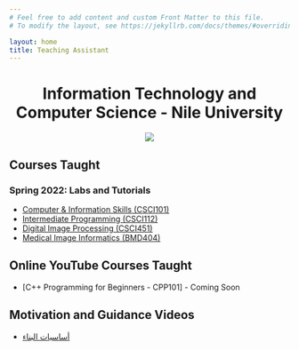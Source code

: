 ```yaml
---
# Feel free to add content and custom Front Matter to this file.
# To modify the layout, see https://jekyllrb.com/docs/themes/#overriding-theme-defaults

layout: home
title: Teaching Assistant
---
```


<h1 align="center"> Information Technology and Computer Science - Nile University </h1>


<p align="center"><img src="https://wallpaperaccess.com/full/1846921.jpg"></p>

## Courses Taught

### Spring 2022: Labs and Tutorials

- [Computer & Information Skills (CSCI101)](./ta_pages/csci101/csci101.md)
- [Intermediate Programming (CSCI112)](./ta_pages/csci112/csci112.md)
- [Digital Image Processing (CSCI451)](./ta_pages/csci451/csci451.md)
- [Medical Image Informatics (BMD404)](./ta_pages/bmd404/bmd404.md)

## Online YouTube Courses Taught

- [C++ Programming for Beginners - CPP101] - Coming Soon


## Motivation and Guidance Videos
- [أساسيات البناء](https://www.youtube.com/watch?v=pNfjXZTynyI&t=1268s)